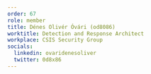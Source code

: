 ```yaml
---
order: 67
role: member
title: Dénes Olivér Óvári (od8086)
worktitle: Detection and Response Architect
workplace: CSIS Security Group
socials:
  linkedin: ovaridenesoliver
  twitter: 0d8x86
---
```

